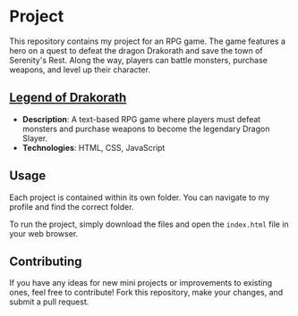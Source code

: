 # Project

This repository contains my project for an RPG game. The game features a hero on a quest to defeat the dragon Drakorath and save the town of Serenity's Rest. Along the way, players can battle monsters, purchase weapons, and level up their character.

 ## [Legend of Drakorath](https://yigitocak.github.io/text-based-rpg-game)
  - **Description**: A text-based RPG game where players must defeat monsters and purchase weapons to become the legendary Dragon Slayer.
  - **Technologies**: HTML, CSS, JavaScript

## Usage

Each project is contained within its own folder. You can navigate to my profile and find the correct folder.

To run the project, simply download the files and open the `index.html` file in your web browser.

## Contributing

If you have any ideas for new mini projects or improvements to existing ones, feel free to contribute! Fork this repository, make your changes, and submit a pull request.
